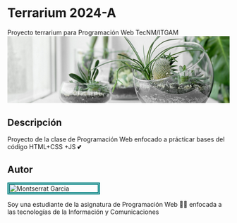 # Terrarium 2024-A
Proyecto terrarium para Programación Web TecNM/ITGAM
![Terrarium Image](./images/terrarium_banner.jpg)
## Descripción 
Proyecto de la clase de Programación Web enfocado a prácticar bases del código HTML+CSS +JS 💕

## Autor 

<img 
style="border: teal 5px double; display: block; margin left: auto; margin-right: auto;"
src= "https://avatars.githubusercontent.com/u/159564300?v=4"
alt="Montserrat Garcia"
width= "200px">

Soy una estudiante de la asignatura de Programación Web 👩‍💻 enfocada a las tecnologías de la Información y Comunicaciones 
